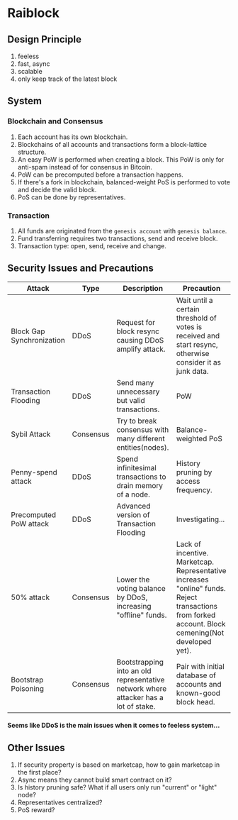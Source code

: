 Raiblock
==
## Design Principle
1. feeless
2. fast, async
3. scalable
4. only keep track of the latest block

## System
### Blockchain and Consensus
1. Each account has its own blockchain.
2. Blockchains of all accounts and transactions form a block-lattice structure.
3. An easy PoW is performed when creating a block. This PoW is only for anti-spam instead of for consensus in Bitcoin. 
4. PoW can be precomputed before a transaction happens.
5. If there's a fork in blockchain, balanced-weight PoS is performed to vote and decide the valid block.
6. PoS can be done by representatives.
### Transaction
1. All funds are originated from the `genesis account` with `genesis balance`.
2. Fund transferring requires two transactions, send and receive block.
3. Transaction type: open, send, receive and change.

## Security Issues and Precautions
|Attack|Type|Description|Precaution|
|-|-|-|-|
|Block Gap Synchronization|DDoS|Request for block resync causing DDoS amplify attack.|Wait until a certain threshold of votes is received and start resync, otherwise consider it as junk data.|
|Transaction Flooding|DDoS|Send many unnecessary but valid transactions.|PoW|
|Sybil Attack|Consensus|Try to break consensus with many different entities(nodes).|Balance-weighted PoS|
|Penny-spend attack|DDoS|Spend infinitesimal transactions to drain memory of a node.|History pruning by access frequency.|
|Precomputed PoW attack|DDoS|Advanced version of Transaction Flooding|Investigating...|
|50% attack|Consensus|Lower the voting balance by DDoS, increasing "offline" funds.|Lack of incentive. Marketcap. Representative increases "online" funds. Reject transactions from forked account. Block cemening(Not developed yet).|
|Bootstrap Poisoning|Consensus|Bootstrapping into an old representative network where attacker has a lot of stake.|Pair with initial database of accounts and known-good block head.|

#### Seems like DDoS is the main issues when it comes to feeless system...

## Other Issues
1. If security property is based on marketcap, how to gain marketcap in the first place?
2. Async means they cannot build smart contract on it?
3. Is history pruning safe? What if all users only run "current" or "light" node? 
4. Representatives centralized?
5. PoS reward?